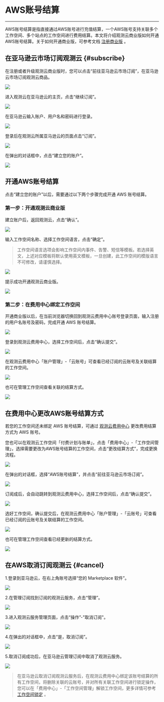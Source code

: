 # AWS账号结算
---

AWS账号结算是指直接通过AWS账号进行充值结算，一个AWS账号支持关联多个工作空间、多个站点的工作空间进行费用结算。本文将介绍观测云商业版如何开通AWS账号结算。关于如何开通商业版，可参考文档 [注册商业版](../../billing/commercial-register.md) 。

## 在亚马逊云市场订阅观测云 {#subscribe}

在注册或者升级观测云商业版时，您可以点击“前往亚马逊云市场订阅”，在亚马逊云市场订阅观测云商品。

![](../img/15.aws_register_4.png)

进入观测云在亚马逊云的主页，点击“继续订阅”。

![](../img/8.space_4.png)

在亚马逊云输入账户、用户名和密码进行登录。

![](../img/8.space_5.png)

登录后在观测云所属亚马逊云的页面点击“订阅”。

![](../img/8.space_8.png)

在弹出的对话框中，点击“建立您的账户”。

![](../img/8.space_9.png)

## 开通AWS账号结算

点击“建立您的账户”以后，需要通过以下两个步骤完成开通 AWS 账号结算。

### 第一步：开通观测云商业版

建立账户后，返回观测云，点击“确认”。

![](../img/15.aws_register_6.1.png)

输入工作空间名称、选择工作空间语言，点击“确定”。

> 工作空间语言选项会影响工作空间内事件、告警、短信等模板。若选择英文，上述对应模板将默认使用英文模板，一旦创建，此工作空间的模版语言不可修改，请谨慎选择。

![](../img/15.aws_register_7.png)

提示成功开通观测云商业版。

![](../img/15.aws_register_8.png)

### 第二步：在费用中心绑定工作空间

开通商业版以后，在当前浏览器切换回到观测云费用中心账号登录页面，输入注册的用户名账号及密码，完成开通 AWS 账号结算。

![](../img/15.aws_register_5.png)

登录到观测云费用中心，选择工作空间后，点击“确认提交”。

![](../img/15.aws_register_11.png)

在观测云费用中心「账户管理」-「云账号」可查看已经订阅的云账号及关联结算的工作空间。

![](../img/15.aws_register_12.png)

也可在管理工作空间查看关联的结算方式。

![](../img/15.aws_register_13.png)

<!-- 

建立账户后，会自动跳转到观测云费用中心，选择工作空间后，点击“确认提交”。

![](../img/8.space_10.png)

选好工作空间，确认提交后，在观测云费用中心「账户管理」-「云账号」可查看已经订阅的云账号及关联结算的工作空间。

![](../img/15.aws_5.png)

返回到观测云费用中心的管理工作空间，确认是否操作成功。

![](../img/15.aws_4.png)

操作确认成功后，即可在管理工作空间查看已经更新的结算方式。

![](../img/15.aws_3.png)

返回观测云付费计划与账单，在账单列表直接显示跳转到对应AWS云服务控制台查看账单信息。

![](../img/12.billing_aws_1.png)

-->

## 在费用中心更改AWS账号结算方式

若您的工作空间还未绑定 AWS 账号结算，可通过 [观测云费用中心](https://boss.guance.com/#/signin) 更改费用结算方式为 AWS 账号。

您也可以在观测云工作空间「付费计划与账单」，点击「费用中心」-「工作空间管理」，选择需要更改为AWS账号结算的工作空间，点击“更改结算方式”，完成更换流程。

![](../img/15.aws_register_9.png)

在弹出的对话框，选择“AWS账号结算”，并点击“前往亚马逊云市场订阅”。

![](../img/15.aws_register_10.1.png)

订阅成后，会自动跳转到观测云费用中心，选择工作空间后，点击“确认提交”。

![](../img/15.aws_register_11.png)

选好工作空间，确认提交后，在观测云费用中心「账户管理」-「云账号」可查看已经订阅的云账号及关联结算的工作空间。

![](../img/15.aws_register_12.png)

也可在管理工作空间查看已经更新的结算方式。

![](../img/15.aws_register_13.png)

## 在AWS取消订阅观测云 {#cancel}

1.登录到亚马逊云，在右上角账号选择“您的 Marketplace 软件”。

![](../img/8.space_13.png)

2.在管理订阅找到订阅的观测云服务，点击“管理”。

![](../img/8.space_14.png)

3.进入观测云服务管理页面，点击“操作”-"取消订阅"。

![](../img/8.space_15.png)

4.在弹出的对话框中，点击“是，取消订阅”。

![](../img/8.space_16.png)

5.取消订阅成功后，在亚马逊云管理订阅中取消了观测云服务。

![](../img/8.space_17.png)

> 在亚马逊云取消订阅观测云服务后，在观测云费用中心绑定该账号结算的所有工作空间，将删除关联的云账号，并对所有关联工作空间进行锁定操作，您可以在「费用中心」-「工作空间管理」解锁工作空间，更多详情可参考 [工作空间锁定](../cost-center/workspace-management.md#lock) 。

